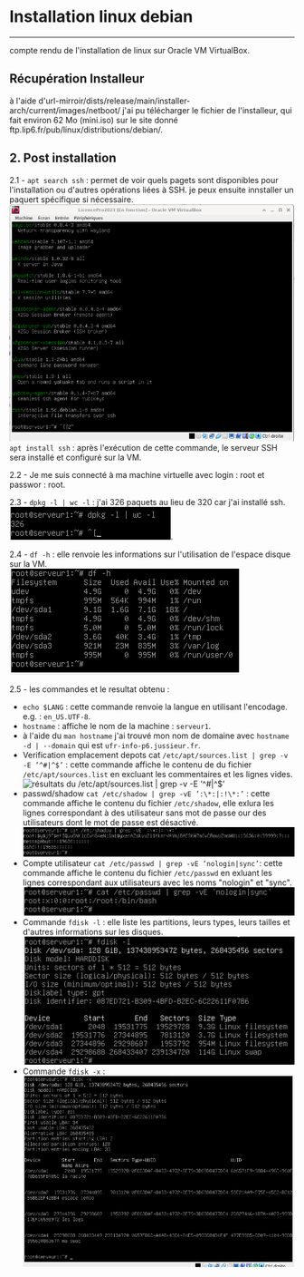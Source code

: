 # Installation linux debian
---
compte rendu de l'installation de linux sur Oracle VM VirtualBox.

## Récupération Installeur
à l'aide d'url-mirroir/dists/release/main/installer-arch/current/images/netboot/ j'ai pu télécharger le fichier de l'installeur, qui fait environ  62 Mo (mini.iso) sur le site donné ftp.lip6.fr/pub/linux/distributions/debian/.

## 2. Post installation
2.1 - `apt search ssh` : permet de voir quels pagets sont disponibles pour l'installation ou d'autres opérations liées à SSH. je peux ensuite innstaller un paquert spécifique si nécessaire.
![résultats du `apt search ssh`](img/apt-search-ssh.png)
`apt install ssh` : après l'exécution de cette commande, le serveur SSH sera installé et configuré sur la VM.

2.2 - Je me suis connecté à ma machine virtuelle avec login : root et passwor : root.

2.3 - `dpkg -l | wc -l` : j'ai 326 paquets au lieu de 320 car j'ai installé ssh. <br>
![résultats du `dpkg -l | wc -l`](img/nombre-paquets.png).

2.4 - `df -h` : elle renvoie les informations sur l'utilisation de l'espace disque sur la VM. <br> 
![résultats du `df -h`](img/space-usage.png)

2.5 - les commandes et le resultat obtenu :

- `echo $LANG` : cette commande renvoie la langue en utilisant l'encodage. e.g. : `en_US.UTF-8`.
- `hostname` : affiche le nom de la machine : `serveur1`.
- à l'aide du `man hostname` j'ai trouvé mon nom de domaine avec `hostname -d | --domain` qui est `ufr-info-p6.jussieur.fr`.
- Verification emplacement depots cat `/etc/apt/sources.list | grep -v -E ’^#|^$’` : cette commande affiche le contenu de du fichier `/etc/apt/sources.list` en excluant les commentaires et les lignes vides.<br>
![résultats du `/etc/apt/sources.list | grep -v -E ’^#|^$’`](img/depots``.png)
- passwd/shadow `cat /etc/shadow | grep -vE ’:\*:|:!\*:’` : cette commande affiche le contenu du fichier `/etc/shadow`, elle exlura les lignes correspondant à des utilisateur sans mot de passe our des utilisateurs dont le mot de passe est désactivé.<br>
![résultats du `cat /etc/shadow | grep -vE ’:\*:|:!\*:’`](img/passwd-shadow.png)
- Compte utilisateur `cat /etc/passwd | grep -vE ’nologin|sync’`: cette commande affiche le contenu du fichier `/etc/passwd` en exluant les lignes correspondant aux utilisateurs avec les noms "nologin" et "sync".<br>
![résultats du `cat /etc/passwd | grep -vE ’nologin|sync’`](img/utilisateur.png)
- Commande `fdisk -l` : elle liste les partitions, leurs types, leurs tailles et d'autres informations sur les disques.<br>
![résultats du `fdisk -l`](img/fdisk-l.png)
- Commande `fdisk -x` : <br>
![résultats du `fdisk -x`](img/fdisk-x.png)
